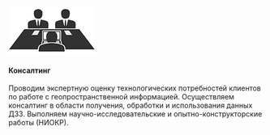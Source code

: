 ![Консалтинг](assets/img/services-consulting.png)

#### Консалтинг

Проводим экспертную оценку технологических потребностей клиентов по работе с геопространственной информацией.
Осуществляем консалтинг в области получения, обработки и использования данных ДЗЗ.
Выполняем научно-исследовательские и опытно-конструкторские работы (НИОКР).
